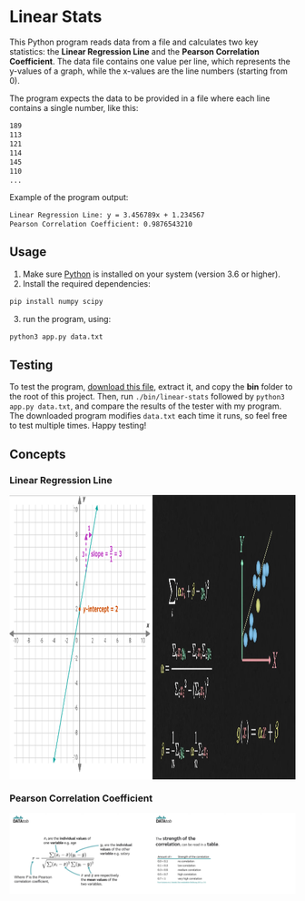 # Linear Stats

This Python program reads data from a file and calculates two key statistics: the **Linear Regression Line** and the **Pearson Correlation Coefficient**. The data file contains one value per line, which represents the y-values of a graph, while the x-values are the line numbers (starting from 0).

The program expects the data to be provided in a file where each line contains a single number, like this:

```
189
113
121
114
145
110
...
```

Example of the program output:

```
Linear Regression Line: y = 3.456789x + 1.234567
Pearson Correlation Coefficient: 0.9876543210
```

## Usage

1. Make sure [Python](https://www.python.org/downloads/) is installed on your system (version 3.6 or higher).
2. Install the required dependencies:
```bash
pip install numpy scipy
```
3. run the program, using:
```python
python3 app.py data.txt
```

## Testing

To test the program, [download this file](https://assets.01-edu.org/stats-projects/stat-bin-dockerized.zip), extract it, and copy the **bin** folder to the root of this project. Then, run `./bin/linear-stats` followed by `python3 app.py data.txt`, and compare the results of the tester with my program. The downloaded program modifies `data.txt` each time it runs, so feel free to test multiple times. Happy testing!

## Concepts

### Linear Regression Line

<div style="display: flex; height: 500px;">
    <img src="images/linear/concept.png" alt="linear/concept" style="flex: 1; width: 49%;">
    <img src="images/linear/formula.png" alt="linear/formula" style="flex: 1; width: 49%;">
</div>

### Pearson Correlation Coefficient

<div style="display: flex;">
    <img src="images/pearson/formula.png" alt="linear/concept" style="flex: 1; width: 49%;">
    <img src="images/pearson/strenght.png" alt="linear/formula" style="flex: 1; width: 49%;">
</div>